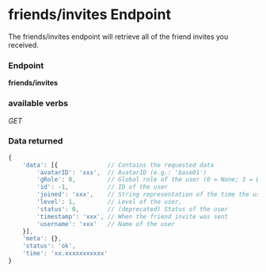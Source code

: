 # friends/invites Endpoint

The friends/invites endpoint will retrieve all of the friend invites you received.

### Endpoint

**friends/invites**

### available verbs

_GET_

### Data returned

```js
{
    'data': [{              // Contains the requested data
        'avatarID': 'xxx',  // AvatarID (e.g.: 'base01')
        'gRole': 0,         // Global role of the user (0 = None; 3 = Brand Ambassador (BA); 5 = Admin)
        'id': -1,           // ID of the user
        'joined': 'xxx',    // String representation of the time the user joined plug (e.g.: '2014-07-23 22:47:00.573000')
        'level': 1,         // Level of the user,
        'status': 0,        // (deprecated) Status of the user
        'timestamp': 'xxx', // When the friend invite was sent
        'username': 'xxx'   // Name of the user
    }],
    'meta': {},
    'status': 'ok',
    'time': 'xx.xxxxxxxxxxx'
}
```